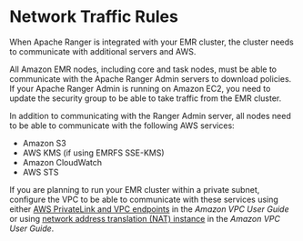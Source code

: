# Network Traffic Rules<a name="emr-ranger-network"></a>

When Apache Ranger is integrated with your EMR cluster, the cluster needs to communicate with additional servers and AWS\.

All Amazon EMR nodes, including core and task nodes, must be able to communicate with the Apache Ranger Admin servers to download policies\. If your Apache Ranger Admin is running on Amazon EC2, you need to update the security group to be able to take traffic from the EMR cluster\.

In addition to communicating with the Ranger Admin server, all nodes need to be able to communicate with the following AWS services:
+ Amazon S3
+ AWS KMS \(if using EMRFS SSE\-KMS\)
+ Amazon CloudWatch
+ AWS STS

If you are planning to run your EMR cluster within a private subnet, configure the VPC to be able to communicate with these services using either [AWS PrivateLink and VPC endpoints](https://docs.aws.amazon.com/vpc/latest/userguide/endpoint-services-overview.html) in the *Amazon VPC User Guide* or using [network address translation \(NAT\) instance](https://docs.aws.amazon.com/vpc/latest/userguide/VPC_NAT_Instance.html) in the *Amazon VPC User Guide*\.